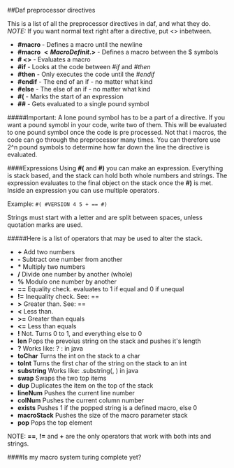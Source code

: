 ##Daf preprocessor directives

This is a list of all the preprocessor directives in daf, and what they do.
*NOTE:* If you want normal text right after a directive, put <> inbetween. 

* **#macro <Macro Definition>**  -  Defines a macro until the newline
* **#macro $<Macro Definit.>$**  -  Defines a macro between the $ symbols
* **#<Macro> <<Parameters>>**    -  Evaluates a macro
* **#if**			 -  Looks at the code between *#if* and *#then*
* **#then**			 -  Only executes the code until the *#endif*
* **#endif**  			 -  The end of an if - no matter what kind
* **#else**			 -  The else of an if - no matter what kind
* **#(**			 -  Marks the start of an expression
* **##**			 -  Gets evaluated to a single pound symbol

#####Important:
A lone pound symbol has to be a part of a directive.
If you want a pound symobl in your code, write two of them.
This will be evaluated to one pound symbol once the code is pre processed.
Not that i macros, the code can go through the preprocessor many times.
You can therefore use 2^n pound symbols to determine how far down the line the
directive is evaluated.

####Expressions
Using **#(** and **#)** you can make an expression.
Everything is stack based, and the stack can hold both whole numbers and strings.
The expression evaluates to the final object on the stack once the **#)** is met.
Inside an expression you can use multiple operators.

Example:
``` #( #VERSION 4 5 + == #) ```

Strings must start with a letter and are split between spaces, unless
quotation marks are used.
  
#####Here is a list of operators that may be used to alter the stack.

* **+**        Add two numbers
* **-**        Subtract one number from another
* **\***       Multiply two numbers
* **/**        Divide one number by another (whole)
* **%**        Modulo one number by another 
* **==**       Equality check. evaluates to 1 if equal and 0 if unequal
* **!=**       Inequality check. See: ==
* **>**        Greater than. See: ==
* **<**        Less than.
* **>=**       Greater than equals
* **<=**       Less than equals
* **!**        Not. Turns 0 to 1, and everything else to 0
* **len**      Pops the prevoius string on the stack and pushes it's length
* **?**	       Works like: <param0> ? <param1> : <param2> in java
* **toChar**   Turns the int on the stack to a char
* **toInt**    Turns the first char of the string on the stack to an int
* **substring**	Works like: <param0>.substring(<param1>, <param2>) in java
* **swap** 	 Swaps the two top items
* **dup**  	 Duplicates the item on the top of the stack
* **lineNum** 	 Pushes the current line number
* **colNum**	 Pushes the current column number
* **exists**  	 Pushes 1 if the popped string is a defined macro, else 0
* **macroStack** Pushes the size of the macro parameter stack
* **pop**	 Pops the top element

NOTE: **==**, **!=** and **+** are the only operators that work with both ints and strings.

####Is my macro system turing complete yet?